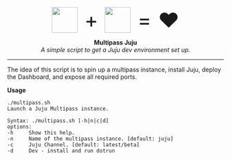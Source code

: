 <div style="display: flex; justify-content: center; align-items: center;">
  <img src="https://res.cloudinary.com/canonical/image/fetch/f_auto,q_auto,fl_sanitize,w_60,h_60/https://dashboard.snapcraft.io/site_media/appmedia/2019/05/multipass.png" width="60" height="60" />
  <span style="font-size:3rem;margin: 0 1rem;">+</span>
  <img src="https://res.cloudinary.com/canonical/image/fetch/f_auto,q_auto,fl_sanitize,w_60,h_60/https://dashboard.snapcraft.io/site_media/appmedia/2018/11/image-juju-256.svg.png" width="60" height="60" />
  <span style="font-size:3rem;margin: 0 1rem;">=</span>
  <span style="font-size:3rem;">❤️️</span>
</div>

<p align="center">
  <b>Multipass Juju</b>
  <br />
  <i>A simple script to get a Juju dev environment set up.</i>
</p>

---

The idea of this script is to spin up a multipass instance, install Juju, deploy the Dashboard, and expose all required ports.


**Usage**
```
./multipass.sh
Launch a Juju Multipass instance.

Syntax: ./multipass.sh [-h|n|c|d]
options:
-h     Show this help.
-n     Name of the multipass instance. [default: juju]
-c     Juju Channel. [default: latest/beta]
-d     Dev - install and run dotrun   
```


